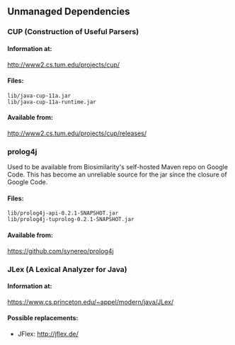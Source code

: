 ## Unmanaged Dependencies

### CUP (Construction of Useful Parsers)

#### Information at:
http://www2.cs.tum.edu/projects/cup/

#### Files:
```
lib/java-cup-11a.jar
lib/java-cup-11a-runtime.jar
```

#### Available from:
http://www2.cs.tum.edu/projects/cup/releases/


### prolog4j

Used to be available from Biosimilarity's self-hosted Maven repo on Google Code.  This has become an unreliable source for the jar since the closure of Google Code.

#### Files:
```
lib/prolog4j-api-0.2.1-SNAPSHOT.jar
lib/prolog4j-tuprolog-0.2.1-SNAPSHOT.jar
```

#### Available from:
https://github.com/synereo/prolog4j


### JLex (A Lexical Analyzer for Java)

#### Information at:
https://www.cs.princeton.edu/~appel/modern/java/JLex/

#### Possible replacements:
* JFlex: http://jflex.de/
